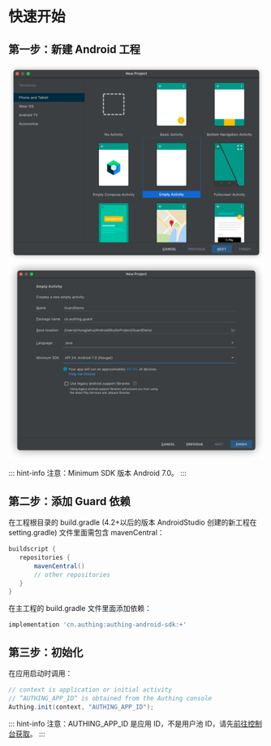 # 快速开始

<LastUpdated/>

## 第一步：新建 Android 工程

<img src="./images/create_project1.png" alt="drawing" width="800"/>

<img src="./images/create_project2.png" alt="drawing" width="800"/>


::: hint-info
注意：Minimum SDK 版本 Android 7.0。
:::

## 第二步：添加 Guard 依赖

在工程根目录的 build.gradle	(4.2+以后的版本 AndroidStudio 创建的新工程在 setting.gradle) 文件里面需包含 mavenCentral：

 ```groovy
 buildscript {
    repositories {
        mavenCentral()
        // other repositories
    }
 }
 ```

在主工程的 build.gradle 文件里面添加依赖：

```groovy
implementation 'cn.authing:authing-android-sdk:+'
```

## 第三步：初始化

在应用启动时调用：

```java
// context is application or initial activity
// ”AUTHING_APP_ID“ is obtained from the Authing console
Authing.init(context, "AUTHING_APP_ID");
```

::: hint-info
注意：AUTHING_APP_ID 是应用 ID，不是用户池 ID，请先[前往控制台获取](https://docs.authing.cn/v2/guides/faqs/get-app-id-and-secret.html)。
:::




